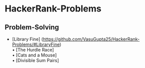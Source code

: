 # HackerRank-Problems

## Problem-Solving
- [Library Fine]  (https://github.com/VasuGupta25/HackerRank-Problems/#LibraryFine) <br /> 
• [The Hurdle Race] <br />
• [Cats and a Mouse] <br />
• [Divisible Sum Pairs] <br />
